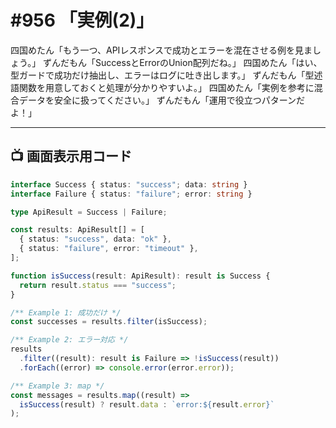 # #956 「実例(2)」

四国めたん「もう一つ、APIレスポンスで成功とエラーを混在させる例を見ましょう。」
ずんだもん「SuccessとErrorのUnion配列だね。」
四国めたん「はい、型ガードで成功だけ抽出し、エラーはログに吐き出します。」
ずんだもん「型述語関数を用意しておくと処理が分かりやすいよ。」
四国めたん「実例を参考に混合データを安全に扱ってください。」
ずんだもん「運用で役立つパターンだよ！」

---

## 📺 画面表示用コード

```typescript
interface Success { status: "success"; data: string }
interface Failure { status: "failure"; error: string }

type ApiResult = Success | Failure;

const results: ApiResult[] = [
  { status: "success", data: "ok" },
  { status: "failure", error: "timeout" },
];

function isSuccess(result: ApiResult): result is Success {
  return result.status === "success";
}

/** Example 1: 成功だけ */
const successes = results.filter(isSuccess);

/** Example 2: エラー対応 */
results
  .filter((result): result is Failure => !isSuccess(result))
  .forEach((error) => console.error(error.error));

/** Example 3: map */
const messages = results.map((result) =>
  isSuccess(result) ? result.data : `error:${result.error}`
);
```
